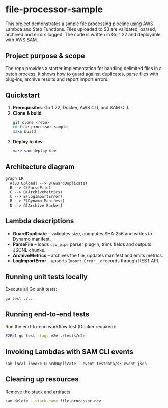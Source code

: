 # file-processor-sample

This project demonstrates a simple file processing pipeline using AWS Lambda and Step Functions. Files uploaded to S3 are validated, parsed, archived and errors logged. The code is written in Go 1.22 and deployable with AWS SAM.

## Project purpose & scope
The repo provides a starter implementation for handling delimited files in a batch process. It shows how to guard against duplicates, parse files with plug‑ins, archive results and report import errors.

## Quickstart
1. **Prerequisites**: Go 1.22, Docker, AWS CLI, and SAM CLI.
2. **Clone & build**
   ```bash
   git clone <repo>
   cd file-processor-sample
   make build
   ```
3. **Deploy to dev**
   ```bash
   make sam-deploy-dev
   ```

## Architecture diagram
```mermaid
graph LR
  A[S3 Upload] --> B(GuardDuplicate)
  B --> C(ParseFile)
  C --> D(ArchiveMetrics)
  C --> E(LogImportError)
  B --> F[Dynamo Manifest]
  D --> G[Archive Bucket]
```

## Lambda descriptions
- **GuardDuplicate** – validates size, computes SHA‑256 and writes to Dynamo manifest.
- **ParseFile** – loads `csv_pipe` parser plug‑in, trims fields and outputs JSONL chunks.
- **ArchiveMetrics** – archives the file, updates manifest and emits metrics.
- **LogImportError** – upserts `Import_Error__c` records through REST API.

## Running unit tests locally
Execute all Go unit tests:
```bash
go test ./...
```

## Running end-to-end tests
Run the end-to-end workflow test (Docker required):
```bash
E2E=1 go test -tags e2e ./tests/e2e
```

## Invoking Lambdas with SAM CLI events
```
sam local invoke GuardDuplicate --event testdata/s3_event.json
```

## Cleaning up resources
Remove the stack and artifacts:
```bash
sam delete --stack-name file-processor-dev
```
